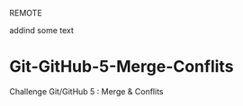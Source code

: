 REMOTE

addind some text
# Git-GitHub-5-Merge-Conflits
Challenge Git/GitHub 5 : Merge &amp; Conflits
